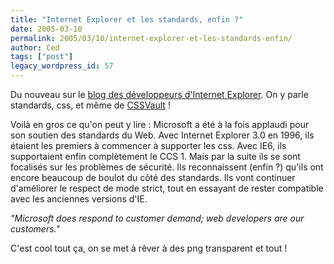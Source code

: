 ```yaml
---
title: "Internet Explorer et les standards, enfin ?"
date: 2005-03-10
permalink: 2005/03/10/internet-explorer-et-les-standards-enfin/
author: Ced
tags: ["post"]
legacy_wordpress_id: 57
---
```


Du nouveau sur le <a href="http://blogs.msdn.com/ie/archive/2005/03/09/391362.aspx" hreflang="en">blog des développeurs d'Internet Explorer</a>. On y parle standards, css, et même de <a href="http://www.cssvault.com" hreflang="en">CSSVault</a> !

Voilà en gros ce qu'on peut y lire : Microsoft a été à la fois applaudi pour son soutien des standards du Web. Avec Internet Explorer 3.0 en 1996, ils étaient les premiers à commencer à supporter les css. Avec IE6, ils supportaient enfin complètement le CCS 1. Mais par la suite ils se sont focalisés sur les problèmes de sécurité. Ils reconnaissent (enfin ?) qu'ils ont encore beaucoup de boulot du côté des standards. Ils vont continuer d'améliorer le respect de mode strict, tout en essayant de rester compatible avec les anciennes versions d'IE.

<!-- excerpt -->

_"Microsoft does respond to customer demand; web developers are our customers."_

C'est cool tout ça, on se met à rêver à des png transparent et tout !

